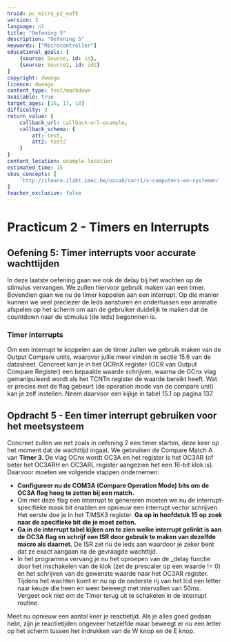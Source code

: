 ```yaml
---
hruid: pc_micro_p2_oef5
version: 3
language: nl
title: "Oefening 5"
description: "Oefening 5"
keywords: ["Microcontroller"]
educational_goals: [
    {source: Source, id: id}, 
    {source: Source2, id: id2}
]
copyright: dwengo
licence: dwengo
content_type: text/markdown
available: true
target_ages: [16, 17, 18]
difficulty: 3
return_value: {
    callback_url: callback-url-example,
    callback_schema: {
        att: test,
        att2: test2
    }
}
content_location: example-location
estimated_time: 15
skos_concepts: [
    'http://ilearn.ilabt.imec.be/vocab/curr1/s-computers-en-systemen'
]
teacher_exclusive: false
---
```

# Practicum 2 - Timers en Interrupts

## Oefening 5: Timer interrupts voor accurate wachttijden

In deze laatste oefening gaan we ook de delay bij het wachten op de stimulus vervangen. We zullen hiervoor gebruik maken van een timer. Bovendien gaan we nu de timer koppelen aan een interrupt. Op die manier kunnen we veel preciezer de leds aansturen én ondertussen een animatie afspelen op het scherm om aan de gebruiker duidelijk te maken dat de countdown naar de stimulus (de leds) begonnnen is.


### Timer interrupts

Om een interrupt te koppelen aan de timer zullen we gebruik maken van de Output Compare units, waarover jullie meer vinden in sectie 15.6 van de datasheet. Concreet kan je in het OCRnX register (OCR van Output Compare Register) een bepaalde waarde schrijven, waarna de OCnx vlag gemanipuleerd wordt als het TCNTn register de waarde bereikt heeft. Wat er precies met de flag gebeurt (de operation mode van de compare unit) kan je zelf instellen. Neem daarvoor een kijkje in tabel 15.1 op pagina 137.

<div class="dwengo-content assignment">
    <h2 class="title">Opdracht 5 - Een timer interrupt gebruiken voor het meetsysteem</h2>
    <div class="content">
        <p>
            Concreet zullen we net zoals in oefening 2 een timer starten, deze keer op het moment dat de wachttijd ingaat. We gebruiken de Compare Match A van <strong>Timer 3</strong>. De vlag OCnx wordt OC3A en het register is het OC3AR (of beter het OC3ARH en OC3ARL register aangezien het een 16-bit klok is). Daarvoor moeten we volgende stappen ondernemen:
        </p>
        <p>
            <ul>
                <li><strong>Configureer nu de COM3A (Compare Operation Mode) bits om de OC3A flag hoog te zetten bij een match.</strong></li>
                <li>Om met deze flag een interrupt te genereren moeten we nu de interrupt-specifieke mask bit enablen en opnieuw een interrupt vector schrijven. Het eerste doe je in het TIMSK3 register. <strong>Ga op in hoofdstuk 15 op zoek naar de specifieke bit die je moet zetten.</strong></li>
                <li><strong>Ga in de interrupt tabel kijken om te zien welke interrupt gelinkt is aan de OC3A flag en schrijf een ISR door gebruik te maken van dezelfde macro als daarnet.</strong> De ISR zet nu de leds aan waardoor je zeker bent dat ze exact aangaan na de gevraagde wachttijd.</li>
                <li>In het programma vervang je nu het oproepen van de _delay functie door het inschakelen van de klok (zet de prescaler op een waarde != 0) én het schrijven van de gewenste waarde naar het OC3AR register. Tijdens het wachten komt er nu op de onderste rij van het lcd een letter naar keuze die heen en weer beweegt met intervallen van 50ms. Vergeet ook niet om de Timer terug uit te schakelen in de interrupt routine.</li>
            </ul>
        </p>
        <p>
            Meet nu opnieuw een aantal keer je reactietijd. Als je alles goed gedaan hebt, zijn je reactietijden ongeveer hetzelfde maar beweegt er nu een letter op het scherm tussen het indrukken van de W knop en de E knop.        
        </p>
    </div>
</div>